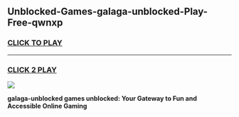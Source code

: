 
## Unblocked-Games-galaga-unblocked-Play-Free-qwnxp
<h3>
<a href="https://premium76.site?title=galaga-unblocked&ref=21A">CLICK TO PLAY</a></h3>
<hr>

<h3>
<a href="https://premium76.site?title=galaga-unblocked&ref=21A">CLICK 2 PLAY</a>
  
</h3>

<a href="https://premium76.site?title=galaga-unblocked&ref=21A"><img src="https://clearcache.store/games.png"></a>


**galaga-unblocked games unblocked: Your Gateway to Fun and Accessible Online Gaming**
